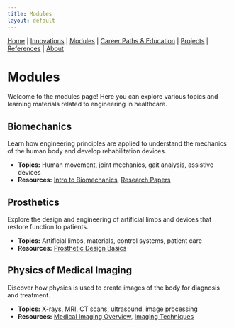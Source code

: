```yaml
---
title: Modules
layout: default
---
```


[Home](/engineering-healthcare-project/) | [Innovations](/engineering-healthcare-project/innovations) | [Modules](/engineering-healthcare-project/modules/) | [Career Paths & Education](/engineering-healthcare-project/careers/) | [Projects](/engineering-healthcare-project/projects/) | [References](/engineering-healthcare-project/resources) | [About](/engineering-healthcare-project/aboutME)

# Modules

Welcome to the modules page! Here you can explore various topics and learning materials related to engineering in healthcare.

## Biomechanics
Learn how engineering principles are applied to understand the mechanics of the human body and develop rehabilitation devices.
- **Topics:** Human movement, joint mechanics, gait analysis, assistive devices
- **Resources:** [Intro to Biomechanics](https://pressbooks.bccampus.ca/humanbiomechanics/chapter/1-0-introduction-2/), [Research Papers](https://cellandbioscience.biomedcentral.com/?gad_source=1&gad_campaignid=22216060248&gbraid=0AAAAApIOJzpPpL8_mH4DfmFItHs5r6Vgp&gclid=CjwKCAjwobnGBhBNEiwAu2mpFNPV9qwxgnY-XId1UI2p2k6Ubz1GEaFOLIY1ovlt0NUdoE1KiaB9WRoC0bYQAvD_BwE)

## Prosthetics
Explore the design and engineering of artificial limbs and devices that restore function to patients.
- **Topics:** Artificial limbs, materials, control systems, patient care
- **Resources:** [Prosthetic Design Basics](https://www.sciencedirect.com/topics/medicine-and-dentistry/prosthesis-design)

## Physics of Medical Imaging
Discover how physics is used to create images of the body for diagnosis and treatment.
- **Topics:** X-rays, MRI, CT scans, ultrasound, image processing
- **Resources:** [Medical Imaging Overview](https://www.fda.gov/radiation-emitting-products/radiation-emitting-products-and-procedures/medical-imaging), [Imaging Techniques](https://pmc.ncbi.nlm.nih.gov/articles/PMC9192206/)
